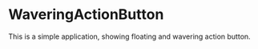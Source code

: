 # WaveringActionButton

This is a simple application, showing floating and wavering action button.

